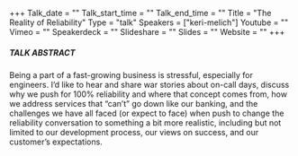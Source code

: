 +++
Talk_date = ""
Talk_start_time = ""
Talk_end_time = ""
Title = "The Reality of Reliability"
Type = "talk"
Speakers = ["keri-melich"]
Youtube = ""
Vimeo = ""
Speakerdeck = ""
Slideshare = ""
Slides = ""
Website = ""
+++

##### TALK ABSTRACT

Being a part of a fast-growing business is stressful, especially for engineers. I’d like to hear and share war stories about on-call days, discuss why we push for 100% reliability and where that concept comes from, how we address services that “can’t” go down like our banking, and the challenges we have all faced (or expect to face) when push to change the reliability conversation to something a bit more realistic, including but not limited to our development process, our views on success, and our customer’s expectations.